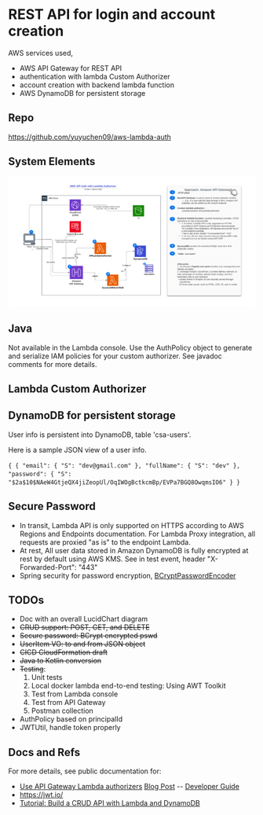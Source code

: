 # REST API for login and account creation

AWS services used,
- AWS API Gateway for REST API
- authentication with lambda Custom Authorizer
- account creation with backend lambda function
- AWS DynamoDB for persistent storage

## Repo
https://github.com/yuyuchen09/aws-lambda-auth

## System Elements

![aws_api_lambda_auth.png](aws_api_lambda_auth.png) 

## Java
Not available in the Lambda console. Use the AuthPolicy object to generate and serialize IAM policies for your custom authorizer. See javadoc comments for more details.

## Lambda Custom Authorizer

## DynamoDB for persistent storage
User info is persistent into DynamoDB, table 'csa-users'.


Here is a sample JSON view of a user info.

`
{
{
"email": {
"S": "dev@gmail.com"
},
"fullName": {
"S": "dev"
},
"password": {
"S": "$2a$10$NAeW4GtjeQX4jiZeopUl/OqIWOgBctkcmBp/EVPa7BGQ8OwqmsIO6"
}
}
`
## Secure Password
- In transit, Lambda API is only supported on HTTPS according to AWS Regions and Endpoints documentation.
For Lambda Proxy integration, all requests are proxied "as is" to the endpoint Lambda.
- At rest, All user data stored in Amazon DynamoDB is fully encrypted at rest by default using AWS KMS.
See in test event, header "X-Forwarded-Port": "443"
- Spring security for password encryption, <a href= https://docs.spring.io/spring-security/site/docs/5.0.0.RELEASE/api/>BCryptPasswordEncoder</a>

## TODOs
- Doc with an overall LucidChart diagram
- ~~CRUD support: POST, GET, and DELETE~~
- ~~Secure password: BCrypt encrypted pswd~~
- ~~UserItem VO: to and from JSON object~~
- ~~CICD CloudFormation draft~~
- ~~Java to Kotlin conversion~~
- ~~Testing~~:
  1. Unit tests
  2. Local docker lambda end-to-end testing: Using AWT Toolkit
  3. Test from Lambda console
  4. Test from API Gateway
  5. Postman collection
- AuthPolicy based on principalId
- JWTUtil, handle token properly

## Docs and Refs ##
For more details, see public documentation for:
- [Use API Gateway Lambda authorizers](https://docs.aws.amazon.com/apigateway/latest/developerguide/apigateway-use-lambda-authorizer.html)
  [Blog Post](https://aws.amazon.com/blogs/compute/introducing-custom-authorizers-in-amazon-api-gateway/) -- [Developer Guide](http://docs.aws.amazon.com/apigateway/latest/developerguide/use-custom-authorizer.html)
- https://jwt.io/
- [Tutorial: Build a CRUD API with Lambda and DynamoDB](https://docs.aws.amazon.com/apigateway/latest/developerguide/http-api-dynamo-db.html#http-api-dynamo-db-create-routes)
  